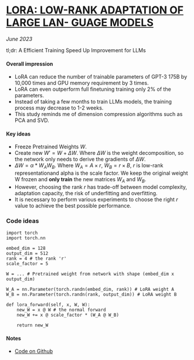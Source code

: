 # [LORA: LOW-RANK ADAPTATION OF LARGE LAN- GUAGE MODELS](https://arxiv.org/pdf/2106.09685.pdf)

_June 2023_

tl;dr: A Efficient Training Speed Up Improvement for LLMs

#### Overall impression

- LoRA can reduce the number of trainable parameters of GPT-3 175B by 10,000 times and GPU memory requirement by 3 times.
- LoRA can even outperform full finetuning training only 2% of the parameters.
- Instead of taking a few months to train LLMs models, the training process may decrease to 1-2 weeks.
- This study reminds me of dimension compression algorithms such as PCA and SVD.

#### Key ideas

- Freeze Pretrained Weights $W$.
- Create new $W'=W+\Delta W$. Where $\Delta W$ is the weight decomposition, so the network only needs to derive the gradients of $\Delta W$. 
- $\Delta W=\alpha * W_{A}W_{B}$. Where $W_{A}=A \times r$, $W_{B}=r \times B$, $r$ is low-rank representationand alpha is the scale factor. We keep the original weight W frozen and **only train** the new matrices $W_{A}$ and $W_{B}$.
- However, choosing the rank $r$ has trade-off between model complexity, adaptation capacity, the risk of underfitting and overfitting. 
- It is necessary to perform various experiments to choose the right $r$ value to achieve the best possible performance.

### Code ideas

```python=
import torch
import torch.nn

embed_dim = 128
output_dim = 512
rank = 4 # the rank 'r' 
scale_factor = 5

W = ... # Pretrained weight from network with shape (embed_dim x output_dim)

W_A = nn.Parameter(torch.randn(embed_dim, rank)) # LoRA weight A
W_B = nn.Parameter(torch.randn(rank, output_dim)) # LoRA weight B

def lora_forward(self, x, W, W):
    new_W = x @ W # the normal forward
    new_W += x @ scale_factor * (W_A @ W_B) 
    
    return new_W
```

#### Notes
- [Code on Github](https://github.com/microsoft/LoRA)